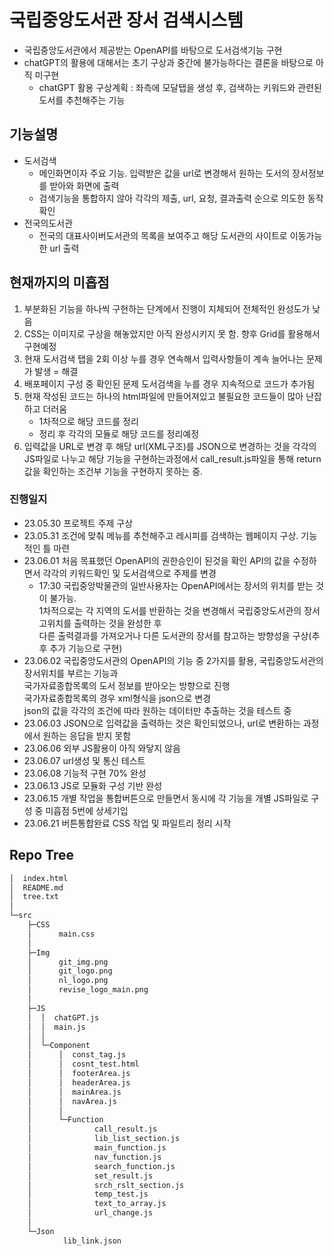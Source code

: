 # 국립중앙도서관 장서 검색시스템
 - 국립중앙도서관에서 제공받는 OpenAPI를 바탕으로 도서검색기능 구현
 - chatGPT의 활용에 대해서는 초기 구상과 중간에 불가능하다는 결론을 바탕으로 아직 미구현
     - chatGPT 활용 구상계획 : 좌측에 모달탭을 생성 후, 검색하는 키워드와 관련된 도서를 추천해주는 기능

## 기능설명
 - 도서검색
     - 메인화면이자 주요 기능. 입력받은 값을 url로 변경해서 원하는 도서의 장서정보를 받아와 화면에 출력
     - 검색기능을 통합하지 않아 각각의 제출, url, 요청, 결과출력 순으로 의도한 동작 확인
 - 전국의도서관
     - 전국의 대표사이버도서관의 목록을 보여주고 해당 도서관의 사이트로 이동가능한 url 출력

## 현재까지의 미흡점
 1. 부분화된 기능을 하나씩 구현하는 단계에서 진행이 지체되어 전체적인 완성도가 낮음
 2. CSS는 이미지로 구상을 해놓았지만 아직 완성시키지 못 함. 향후 Grid를 활용해서 구현예정
 3. 현재 도서검색 탭을 2회 이상 누를 경우 연속해서 입력사항들이 계속 늘어나는 문제가 발생 = 해결
 4. 배포페이지 구성 중 확인된 문제 도서검색을 누를 경우 지속적으로 코드가 추가됨
 5. 현재 작성된 코드는 하나의 html파일에 만들어져있고 불필요한 코드들이 많아 난잡하고 더러움
     - 1차적으로 해당 코드를 정리
     - 정리 후 각각의 모듈로 해당 코드를 정리예정
 6. 입력값을 URL로 변경 후 해당 url(XML구조)를 JSON으로 변경하는 것을 각각의 JS파일로 나누고 해당 기능을 구현하는과정에서 call_result.js파일을 통해 return 값을 확인하는 조건부 기능을 구현하지 못하는 중.

### 진행일지
 - 23.05.30 프로젝트 주제 구상
 - 23.05.31 조건에 맞춰 메뉴를 추천해주고 레시피를 검색하는 웹페이지 구상. 기능적인 틀 마련
 - 23.06.01 처음 목표했던 OpenAPI의 권한승인이 된것을 확인 API의 값을 수정하면서 각각의 키워드확인 및 도서검색으로 주제를 변경
     - 17:30 국립중앙박물관의 일반사용자는 OpenAPI에서는 장서의 위치를 받는 것이 불가능.  
     1차적으로는 각 지역의 도서를 반환하는 것을 변경해서 국립중앙도서관의 장서고위치를 출력하는 것을 완성한 후  
     다른 출력결과를 가져오거나 다른 도서관의 장서를 참고하는 방향성을 구상(추후 추가 기능으로 구현)
 - 23.06.02 국립중앙도서관의 OpenAPI의 기능 중 2가지를 활용, 국립중앙도서관의 장서위치를 부르는 기능과  
 국가자료종합목록의 도서 정보를 받아오는 방향으로 진행  
 국가자료종합목록의 경우 xml형식을 json으로 변경  
 json의 값을 각각의 조건에 따라 원하는 데이터만 추출하는 것을 테스트 중
  - 23.06.03 JSON으로 입력값을 출력하는 것은 확인되었으나, url로 변환하는 과정에서 원하는 응답을 받지 못함
  - 23.06.06 외부 JS활용이 아직 와닿지 않음
  - 23.06.07 url생성 및 통신 테스트
  - 23.06.08 기능적 구현 70% 완성
  - 23.06.13 JS로 모듈화 구성 기반 완성
  - 23.06.15 개별 작업을 통합버튼으로 만들면서 동시에 각 기능을 개별 JS파일로 구성 중 미흡점 5번에 상세기입
  - 23.06.21 버튼통합완료 CSS 작업 및 파일트리 정리 시작

## Repo Tree
```bash
│  index.html
│  README.md
│  tree.txt
│  
└─src
    ├─CSS
    │      main.css
    │      
    ├─Img
    │      git_img.png
    │      git_logo.png
    │      nl_logo.png
    │      revise_logo_main.png
    │      
    ├─JS
    │  │  chatGPT.js
    │  │  main.js
    │  │  
    │  └─Component
    │      │  const_tag.js
    │      │  cosnt_test.html
    │      │  footerArea.js
    │      │  headerArea.js
    │      │  mainArea.js
    │      │  navArea.js
    │      │  
    │      └─Function
    │              call_result.js
    │              lib_list_section.js
    │              main_function.js
    │              nav_function.js
    │              search_function.js
    │              set_result.js
    │              srch_rslt_section.js
    │              temp_test.js
    │              text_to_array.js
    │              url_change.js
    │              
    └─Json
            lib_link.json
```
